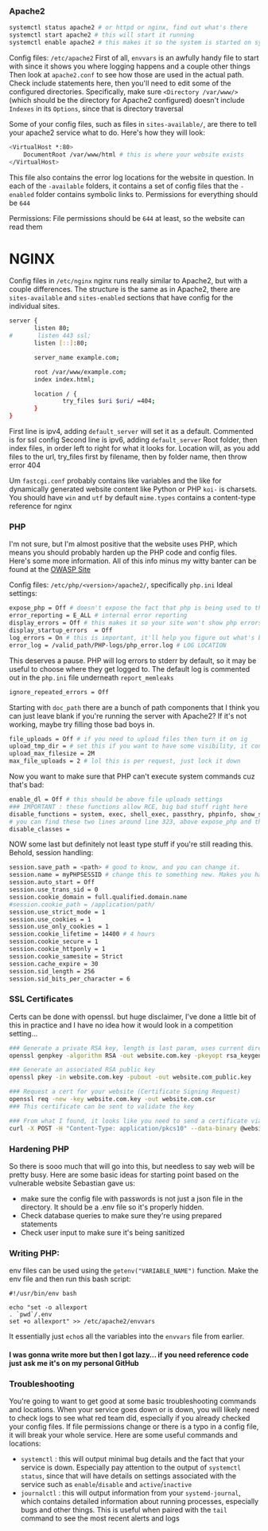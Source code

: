 ### Apache2
```sh
systemctl status apache2 # or httpd or nginx, find out what's there
systemctl start apache2 # this will start it running
systemctl enable apache2 # this makes it so the system is started on system start
```

Config files:
`/etc/apache2`
First of all, `envvars` is an awfully handy file to start with since it shows you where logging happens and a couple other things
Then look at `apache2.conf` to see how those are used in the actual path. Check include statements here, then you'll need to edit some of the configured directories. Specifically, make sure `<Directory /var/www/>` (which should be the directory for Apache2 configured) doesn't include `Indexes` in its `Options`, since that is directory traversal

Some of your config files, such as files in `sites-available/`, are there to tell your apache2 service what to do. Here's how they will look:
```sh
<VirtualHost *:80>
	DocumentRoot /var/www/html # this is where your website exists
</VirtualHost>
```
This file also contains the error log locations for the website in question.
In each of the `-available` folders, it contains a set of config files that the `-enabled` folder contains symbolic links to. Permissions for everything should be `644`

Permissions:
File permissions should be `644` at least, so the website can read them

# NGINX
Config files in `/etc/nginx`
nginx runs really similar to Apache2, but with a couple differences. The structure is the same as in Apache2, there are `sites-available` and `sites-enabled` sections that have config for the individual sites. 
```sh
server {
       listen 80;
#       listen 443 ssl;
       listen [::]:80;

       server_name example.com;

       root /var/www/example.com;
       index index.html;

       location / {
               try_files $uri $uri/ =404;
       }
}
```
First line is ipv4, adding `default_server` will set it as a default. Commented is for ssl config
Second line is ipv6, adding `default_server`
Root folder, then index files, in order left to right for what it looks for.
Location will, as you add files to the url, try_files first by filename, then by folder name, then throw error 404

Um `fastcgi.conf` probably contains like variables and the like for dynamically generated website content like Python or PHP
`koi-` is charsets. You should have `win` and `utf` by default
`mime.types` contains a content-type reference for nginx

### PHP
I'm not sure, but I'm almost positive that the website uses PHP, which means you should probably harden up the PHP code and config files. Here's some more information.
All of this info minus my witty banter can be found at the [OWASP Site](https://cheatsheetseries.owasp.org/cheatsheets/PHP_Configuration_Cheat_Sheet.html)

Config files:
`/etc/php/<version>/apache2/`, specifically `php.ini`
Ideal settings:
```sh
expose_php = Off # doesn't expose the fact that php is being used to the user
error_reporting = E_ALL # internal error reporting
display_errors = Off # this makes it so your site won't show php errors to the user
display_startup_errors  = Off
log_errors = On # this is important, it'll help you figure out what's broken =
error_log = /valid_path/PHP-logs/php_error.log # LOG LOCATION
```
This deserves a pause. PHP will log errors to stderr by default, so it may be useful to choose where they get logged to. The default log is commented out in the `php.ini` file underneath `report_memleaks`
```sh
ignore_repeated_errors = Off
```
Starting with `doc_path` there are a bunch of path components that I think you can just leave blank if you're running the server with Apache2? If it's not working, maybe try filling those bad boys in.
```sh
file_uploads = Off # if you need to upload files then turn it on ig
upload_tmp_dir = # set this if you want to have some visibility, it controls where files go. System default is used if not set and is /tmp
upload_max_filesize = 2M
max_file_uploads = 2 # lol this is per request, just lock it down
```
Now you want to make sure that PHP can't execute system commands cuz that's bad:
```sh
enable_dl = Off # this should be above file uploads settings
### IMPORTANT : these functions allow RCE, big bad stuff right here
disable_functions = system, exec, shell_exec, passthry, phpinfo, show_source, highlight_file, popen, proc_open, fopen_with_path, dbmopen, dbase_open, putenv, move_uploaded_file, chdir, mkdir, rmdir, chmod, rename, filepro, filepro_rowcount, filepro_retrieve, posix_mkfifo
# you can find these two lines around line 323, above expose_php and those first config settings
disable_classes = 
```
NOW some last but definitely not least type stuff if you're still reading this. Behold, session handling:
```sh
session.save_path = <path> # good to know, and you can change it.
session.name = myPHPSESSID # change this to something new. Makes you harder to mess with
session.auto_start = Off
session.use_trans_sid = 0
session.cookie_domain = full.qualified.domain.name
#session.cookie_path = /application/path/
session.use_strict_mode = 1
session.use_cookies = 1
session.use_only_cookies = 1
session.cookie_lifetime = 14400 # 4 hours
session.cookie_secure = 1
session.cookie_httponly = 1
session.cookie_samesite = Strict
session.cache_expire = 30
session.sid_length = 256
session.sid_bits_per_character = 6
```

### SSL Certificates
Certs can be done with openssl. but huge disclaimer, I've done a little bit of this in practice and I have no idea how it would look in a competition setting...
```sh
### Generate a private RSA key, length is last param, uses current directory
openssl genpkey -algorithm RSA -out website.com.key -pkeyopt rsa_keygen_bits:2048

### Generate an associated RSA public key
openssl pkey -in website.com.key -pubout -out website.com_public.key

### Request a cert for your website (Certificate Signing Request)
openssl req -new -key website.com.key -out website.com.csr
### This certificate can be sent to validate the key

### From what I found, it looks like you need to send a certificate via curl to a website?? Here's what that command might look like, but I might be super wrong
curl -X POST -H "Content-Type: application/pkcs10" --data-binary @website.com.csr https://example.com/ca/endpoint
```

### Hardening PHP
So there is sooo much that will go into this, but needless to say web will be pretty busy. Here are some basic ideas for starting point based on the vulnerable website Sebastian gave us:
- make sure the config file with passwords is not just a json file in the directory. It should be a .env file so it's properly hidden.
- Check database queries to make sure they're using prepared statements
- Check user input to make sure it's being sanitized

### Writing PHP:
env files can be used using the `getenv("VARIABLE_NAME")` function. Make the env file and then run this bash script:
```
#!/usr/bin/env bash

echo "set -o allexport
. `pwd`/.env
set +o allexport" >> /etc/apache2/envvars
```
It essentially just `echo`s all the variables into the `envvars` file from earlier.
#### I was gonna write more but then I got lazy... if you need reference code just ask me it's on my personal GitHub

### Troubleshooting
You're going to want to get good at some basic troubleshooting commands and locations. When your service goes down or is down, you will likely need to check logs to see what red team did, especially if you already checked your config files. If file permissions change or there is a typo in a config file, it will break your whole service.
Here are some useful commands and locations:
- `systemctl` : this will output minimal bug details and the fact that your service is down. Especially pay attention to the output of `systemctl status`, since that will have details on settings associated with the service such as `enable`/`disable` and `active`/`inactive`
- `journalctl` : this will output information from your `systemd-journal`, which contains detailed information about running processes, especially bugs and other things. This is useful when paired with the `tail` command to see the most recent alerts and logs
